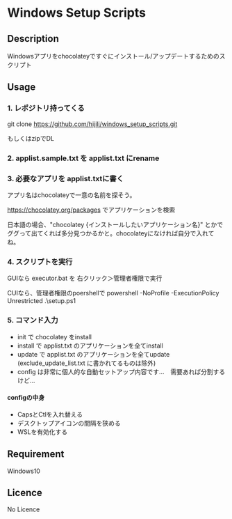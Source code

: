 Windows Setup Scripts
====

## Description

Windowsアプリをchocolateyですぐにインストール/アップデートするためのスクリプト

## Usage

### 1. レポジトリ持ってくる

git clone https://github.com/hijili/windows_setup_scripts.git

もしくはzipでDL

### 2. applist.sample.txt を applist.txt にrename

### 3. 必要なアプリを applist.txtに書く

アプリ名はchocolateyで一意の名前を探そう。

https://chocolatey.org/packages でアプリケーションを検索

日本語の場合、"chocolatey {インストールしたいアプリケーション名}" とかでググって出てくれば多分見つかるかと。chocolateyになければ自分で入れてね。

### 4. スクリプトを実行

GUIなら executor.bat を 右クリック＞管理者権限で実行

CUIなら、管理者権限のpoershellで powershell -NoProfile -ExecutionPolicy Unrestricted .\setup.ps1

### 5. コマンド入力

- init で chocolatey をinstall
- install で applist.txt のアプリケーションを全てinstall
- update で applist.txt のアプリケーションを全てupdate (exclude_update_list.txt に書かれてるものは除外)
- config は非常に個人的な自動セットアップ内容です…　需要あれば分割するけど…

#### configの中身

- CapsとCtlを入れ替える
- デスクトップアイコンの間隔を狭める
- WSLを有効化する

## Requirement

Windows10

## Licence

No Licence
